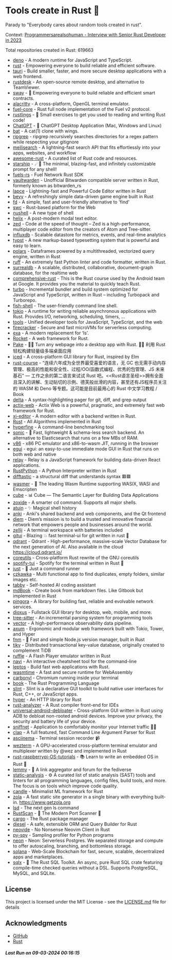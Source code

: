 # Tools create in Rust :crab: 

Parady to "Everybody cares about random tools created in rust".

Context: [Programmersarealsohuman - Interview with Senior Rust Developer in 2023](https://www.youtube.com/watch?v=TGfQu0bQTKc&ab_channel=Programmersarealsohuman) 

Total repositories created in Rust: 619663

- [deno](https://github.com/denoland/deno) - A modern runtime for JavaScript and TypeScript.
- [rust](https://github.com/rust-lang/rust) - Empowering everyone to build reliable and efficient software.
- [tauri](https://github.com/tauri-apps/tauri) - Build smaller, faster, and more secure desktop applications with a web frontend.
- [rustdesk](https://github.com/rustdesk/rustdesk) - An open-source remote desktop, and alternative to TeamViewer.
- [sway](https://github.com/FuelLabs/sway) - 🌴 Empowering everyone to build reliable and efficient smart contracts.
- [alacritty](https://github.com/alacritty/alacritty) - A cross-platform, OpenGL terminal emulator.
- [fuel-core](https://github.com/FuelLabs/fuel-core) - Rust full node implementation of the Fuel v2 protocol.
- [rustlings](https://github.com/rust-lang/rustlings) - :crab: Small exercises to get you used to reading and writing Rust code!
- [ChatGPT](https://github.com/lencx/ChatGPT) - 🔮 ChatGPT Desktop Application (Mac, Windows and Linux)
- [bat](https://github.com/sharkdp/bat) - A cat(1) clone with wings.
- [ripgrep](https://github.com/BurntSushi/ripgrep) - ripgrep recursively searches directories for a regex pattern while respecting your gitignore
- [meilisearch](https://github.com/meilisearch/meilisearch) - A lightning-fast search API that fits effortlessly into your apps, websites, and workflow
- [awesome-rust](https://github.com/rust-unofficial/awesome-rust) - A curated list of Rust code and resources.
- [starship](https://github.com/starship/starship) - ☄🌌️  The minimal, blazing-fast, and infinitely customizable prompt for any shell!
- [fuels-rs](https://github.com/FuelLabs/fuels-rs) - Fuel Network Rust SDK
- [vaultwarden](https://github.com/dani-garcia/vaultwarden) - Unofficial Bitwarden compatible server written in Rust, formerly known as bitwarden_rs
- [lapce](https://github.com/lapce/lapce) - Lightning-fast and Powerful Code Editor written in Rust
- [bevy](https://github.com/bevyengine/bevy) - A refreshingly simple data-driven game engine built in Rust
- [fd](https://github.com/sharkdp/fd) - A simple, fast and user-friendly alternative to 'find'
- [swc](https://github.com/swc-project/swc) - Rust-based platform for the Web
- [nushell](https://github.com/nushell/nushell) - A new type of shell
- [helix](https://github.com/helix-editor/helix) - A post-modern modal text editor.
- [zed](https://github.com/zed-industries/zed) - Code at the speed of thought – Zed is a high-performance, multiplayer code editor from the creators of Atom and Tree-sitter.
- [influxdb](https://github.com/influxdata/influxdb) - Scalable datastore for metrics, events, and real-time analytics
- [typst](https://github.com/typst/typst) - A new markup-based typesetting system that is powerful and easy to learn.
- [polars](https://github.com/pola-rs/polars) - Dataframes powered by a multithreaded, vectorized query engine, written in Rust
- [ruff](https://github.com/astral-sh/ruff) - An extremely fast Python linter and code formatter, written in Rust.
- [surrealdb](https://github.com/surrealdb/surrealdb) - A scalable, distributed, collaborative, document-graph database, for the realtime web
- [comprehensive-rust](https://github.com/google/comprehensive-rust) - This is the Rust course used by the Android team at Google. It provides you the material to quickly teach Rust.
- [turbo](https://github.com/vercel/turbo) - Incremental bundler and build system optimized for JavaScript and TypeScript, written in Rust – including Turbopack and Turborepo.
- [fish-shell](https://github.com/fish-shell/fish-shell) - The user-friendly command line shell.
- [tokio](https://github.com/tokio-rs/tokio) - A runtime for writing reliable asynchronous applications with Rust. Provides I/O, networking, scheduling, timers, ...
- [tools](https://github.com/rome/tools) - Unified developer tools for JavaScript, TypeScript, and the web
- [firecracker](https://github.com/firecracker-microvm/firecracker) - Secure and fast microVMs for serverless computing.
- [exa](https://github.com/ogham/exa) - A modern replacement for ‘ls’.
- [Rocket](https://github.com/rwf2/Rocket) - A web framework for Rust.
- [Pake](https://github.com/tw93/Pake) - 🤱🏻 Turn any webpage into a desktop app with Rust.  🤱🏻 利用 Rust 轻松构建轻量级多端桌面应用
- [iced](https://github.com/iced-rs/iced) - A cross-platform GUI library for Rust, inspired by Elm
- [rust-course](https://github.com/sunface/rust-course) - “连续六年成为全世界最受喜爱的语言，无 GC 也无需手动内存管理、极高的性能和安全性、过程/OO/函数式编程、优秀的包管理、JS 未来基石" — 工作之余的第二语言来试试 Rust 吧。<<Rust语言圣经>>拥有全面且深入的讲解、生动贴切的示例、德芙般丝滑的内容，甚至还有JS程序员关注的 WASM 和 Deno 等专题。这可能是目前最用心的 Rust 中文学习教程 / Book 
- [delta](https://github.com/dandavison/delta) - A syntax-highlighting pager for git, diff, and grep output
- [actix-web](https://github.com/actix/actix-web) - Actix Web is a powerful, pragmatic, and extremely fast web framework for Rust.
- [xi-editor](https://github.com/xi-editor/xi-editor) - A modern editor with a backend written in Rust.
- [Rust](https://github.com/TheAlgorithms/Rust) -  All Algorithms implemented in Rust 
- [hyperfine](https://github.com/sharkdp/hyperfine) - A command-line benchmarking tool
- [sonic](https://github.com/valeriansaliou/sonic) - 🦔 Fast, lightweight & schema-less search backend. An alternative to Elasticsearch that runs on a few MBs of RAM.
- [v86](https://github.com/copy/v86) - x86 PC emulator and x86-to-wasm JIT, running in the browser
- [egui](https://github.com/emilk/egui) - egui: an easy-to-use immediate mode GUI in Rust that runs on both web and native
- [relay](https://github.com/facebook/relay) - Relay is a JavaScript framework for building data-driven React applications.
- [RustPython](https://github.com/RustPython/RustPython) - A Python Interpreter written in Rust
- [difftastic](https://github.com/Wilfred/difftastic) - a structural diff that understands syntax 🟥🟩
- [wasmer](https://github.com/wasmerio/wasmer) - 🚀 The leading Wasm Runtime supporting WASIX, WASI and Emscripten
- [cube](https://github.com/cube-js/cube) - 📊  Cube — The Semantic Layer for Building Data Applications
- [zoxide](https://github.com/ajeetdsouza/zoxide) - A smarter cd command. Supports all major shells.
- [atuin](https://github.com/atuinsh/atuin) - ✨ Magical shell history
- [anki](https://github.com/ankitects/anki) - Anki's shared backend and web components, and the Qt frontend
- [diem](https://github.com/diem/diem) - Diem’s mission is to build a trusted and innovative financial network that empowers people and businesses around the world.
- [zellij](https://github.com/zellij-org/zellij) - A terminal workspace with batteries included
- [gitui](https://github.com/extrawurst/gitui) - Blazing 💥 fast terminal-ui for git written in rust 🦀
- [qdrant](https://github.com/qdrant/qdrant) - Qdrant - High-performance, massive-scale Vector Database for the next generation of AI. Also available in the cloud https://cloud.qdrant.io/
- [coreutils](https://github.com/uutils/coreutils) - Cross-platform Rust rewrite of the GNU coreutils
- [spotify-tui](https://github.com/Rigellute/spotify-tui) - Spotify for the terminal written in Rust 🚀
- [just](https://github.com/casey/just) - 🤖 Just a command runner
- [czkawka](https://github.com/qarmin/czkawka) - Multi functional app to find duplicates, empty folders, similar images etc.
- [tabby](https://github.com/TabbyML/tabby) - Self-hosted AI coding assistant
- [mdBook](https://github.com/rust-lang/mdBook) - Create book from markdown files. Like Gitbook but implemented in Rust
- [pingora](https://github.com/cloudflare/pingora) - A library for building fast, reliable and evolvable network services.
- [dioxus](https://github.com/DioxusLabs/dioxus) - Fullstack GUI library for desktop, web, mobile, and more.
- [tree-sitter](https://github.com/tree-sitter/tree-sitter) - An incremental parsing system for programming tools
- [vector](https://github.com/vectordotdev/vector) - A high-performance observability data pipeline.
- [axum](https://github.com/tokio-rs/axum) - Ergonomic and modular web framework built with Tokio, Tower, and Hyper
- [fnm](https://github.com/Schniz/fnm) - 🚀 Fast and simple Node.js version manager, built in Rust
- [tikv](https://github.com/tikv/tikv) - Distributed transactional key-value database, originally created to complement TiDB
- [ruffle](https://github.com/ruffle-rs/ruffle) - A Flash Player emulator written in Rust
- [navi](https://github.com/denisidoro/navi) - An interactive cheatsheet tool for the command-line
- [leptos](https://github.com/leptos-rs/leptos) - Build fast web applications with Rust.
- [wasmtime](https://github.com/bytecodealliance/wasmtime) - A fast and secure runtime for WebAssembly
- [carbonyl](https://github.com/fathyb/carbonyl) - Chromium running inside your terminal
- [book](https://github.com/rust-lang/book) - The Rust Programming Language
- [slint](https://github.com/slint-ui/slint) - Slint is a declarative GUI toolkit to build native user interfaces for Rust, C++, or JavaScript apps.
- [hyper](https://github.com/hyperium/hyper) - An HTTP library for Rust
- [rust-analyzer](https://github.com/rust-lang/rust-analyzer) - A Rust compiler front-end for IDEs
- [universal-android-debloater](https://github.com/0x192/universal-android-debloater) - Cross-platform GUI written in Rust using ADB to debloat non-rooted android devices. Improve your privacy, the security and battery life of your device.
- [sniffnet](https://github.com/GyulyVGC/sniffnet) - Application to comfortably monitor your Internet traffic 🕵️‍♂️
- [clap](https://github.com/clap-rs/clap) - A full featured, fast Command Line Argument Parser for Rust
- [asciinema](https://github.com/asciinema/asciinema) - Terminal session recorder 📹
- [wezterm](https://github.com/wez/wezterm) - A GPU-accelerated cross-platform terminal emulator and multiplexer written by @wez and implemented in Rust
- [rust-raspberrypi-OS-tutorials](https://github.com/rust-embedded/rust-raspberrypi-OS-tutorials) - :books: Learn to write an embedded OS in Rust :crab:
- [lemmy](https://github.com/LemmyNet/lemmy) - 🐀 A link aggregator and forum for the fediverse
- [static-analysis](https://github.com/analysis-tools-dev/static-analysis) - ⚙️ A curated list of static analysis (SAST) tools and linters for all programming languages, config files, build tools, and more. The focus is on tools which improve code quality.
- [candle](https://github.com/huggingface/candle) - Minimalist ML framework for Rust
- [zola](https://github.com/getzola/zola) - A fast static site generator in a single binary with everything built-in. https://www.getzola.org
- [lsd](https://github.com/lsd-rs/lsd) - The next gen ls command
- [RustScan](https://github.com/RustScan/RustScan) - 🤖 The Modern Port Scanner 🤖
- [cargo](https://github.com/rust-lang/cargo) - The Rust package manager
- [diesel](https://github.com/diesel-rs/diesel) - A safe, extensible ORM and Query Builder for Rust
- [neovide](https://github.com/neovide/neovide) - No Nonsense Neovim Client in Rust
- [py-spy](https://github.com/benfred/py-spy) - Sampling profiler for Python programs
- [neon](https://github.com/neondatabase/neon) - Neon: Serverless Postgres. We separated storage and compute to offer autoscaling, branching, and bottomless storage.
- [solana](https://github.com/solana-labs/solana) - Web-Scale Blockchain for fast, secure, scalable, decentralized apps and marketplaces.
- [sqlx](https://github.com/launchbadge/sqlx) - 🧰 The Rust SQL Toolkit. An async, pure Rust SQL crate featuring compile-time checked queries without a DSL. Supports PostgreSQL, MySQL, and SQLite.


## License

This project is licensed under the MIT License - see the [LICENSE.md](LICENSE.md) file for details

## Acknowledgments

- [GitHub](https://github.com)
- [Rust](https://www.rust-lang.org)


##### _Last Run on 09-03-2024 00:16:15_